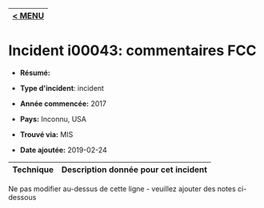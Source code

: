 |[< MENU](../README.md)|
|---|
# Incident i00043: commentaires FCC

* **Résumé:**

* **Type d'incident**: incident

* **Année commencée:** 2017

* **Pays:** Inconnu, USA

* **Trouvé via:** MIS

* **Date ajoutée:** 2019-02-24
 

|Technique |Description donnée pour cet incident |
|--------- |------------------------- |


Ne pas modifier au-dessus de cette ligne - veuillez ajouter des notes ci-dessous